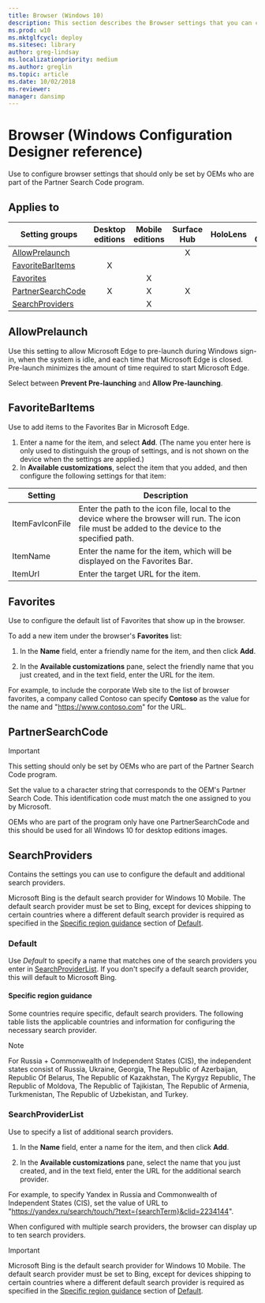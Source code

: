 ```yaml
---
title: Browser (Windows 10)
description: This section describes the Browser settings that you can configure in provisioning packages for Windows 10 using Windows Configuration Designer.
ms.prod: w10
ms.mktglfcycl: deploy
ms.sitesec: library
author: greg-lindsay
ms.localizationpriority: medium
ms.author: greglin
ms.topic: article
ms.date: 10/02/2018
ms.reviewer: 
manager: dansimp
---
```


# Browser (Windows Configuration Designer reference)

Use to configure browser settings that should only be set by OEMs who are part of the Partner Search Code program.

## Applies to

| Setting groups | Desktop editions | Mobile editions | Surface Hub | HoloLens | IoT Core |
| --- | :---: | :---: | :---: | :---: | :---: |
| [AllowPrelaunch](#allowprelaunch) |  |    | X |  |  |
| [FavoriteBarItems](#favoritebaritems) | X |    |  |  |  |
| [Favorites](#favorites) |  |  X  |  |  |  |
| [PartnerSearchCode](#partnersearchcode)  | X | X | X |  |  |
| [SearchProviders](#searchproviders) |   |  X  |  |  |  |


## AllowPrelaunch

Use this setting to allow Microsoft Edge to pre-launch during Windows sign-in, when the system is idle, and each time that Microsoft Edge is closed. Pre-launch minimizes the amount of time required to start Microsoft Edge.

Select between **Prevent Pre-launching** and **Allow Pre-launching**.

## FavoriteBarItems

Use to add items to the Favorites Bar in Microsoft Edge.

1. Enter a name for the item, and select **Add**. (The name you enter here is only used to distinguish the group of settings, and is not shown on the device when the settings are applied.)
2. In **Available customizations**, select the item that you added, and then configure the following settings for that item:

Setting | Description
--- | ---
ItemFavIconFile | Enter the path to the icon file, local to the device where the browser will run. The icon file must be added to the device to the specified path.
ItemName | Enter the name for the item, which will be displayed on the Favorites Bar.
ItemUrl | Enter the target URL for the item.

## Favorites

Use to configure the default list of Favorites that show up in the browser.

To add a new item under the browser's **Favorites** list:

1. In the **Name** field, enter a friendly name for the item, and then click **Add**.

2. In the **Available customizations** pane, select the friendly name that you just created, and in the text field, enter the URL for the item.

For example, to include the corporate Web site to the list of browser favorites, a company called Contoso can specify **Contoso** as the value for the name and "<https://www.contoso.com>" for the URL. 


## PartnerSearchCode

>[!IMPORTANT]
>This setting should only be set by OEMs who are part of the Partner Search Code program.

Set the value to a character string that corresponds to the OEM's Partner Search Code. This identification code must match the one assigned to you by Microsoft.

OEMs who are part of the program only have one PartnerSearchCode and this should be used for all Windows 10 for desktop editions images.

 


## SearchProviders

Contains the settings you can use to configure the default and additional search providers.

Microsoft Bing is the default search provider for Windows 10 Mobile. The default search provider must be set to Bing, except for devices shipping to certain countries where a different default search provider is required as specified in the [Specific region guidance](#specific-region-guidance) section of [Default](#default).


### Default

Use *Default* to specify a name that matches one of the search providers you enter in [SearchProviderList](#searchproviderlist). If you don't specify a default search provider, this will default to Microsoft Bing. 

#### Specific region guidance

Some countries require specific, default search providers. The following table lists the applicable countries and information for configuring the necessary search provider.

>[!NOTE]
>For Russia + Commonwealth of Independent States (CIS), the independent states consist of Russia, Ukraine, Georgia, The Republic of Azerbaijan, Republic Of Belarus, The Republic of Kazakhstan, The Kyrgyz Republic, The Republic of Moldova, The Republic of Tajikistan, The Republic of Armenia, Turkmenistan, The Republic of Uzbekistan, and Turkey.



### SearchProviderList

Use to specify a list of additional search providers.

1. In the **Name** field, enter a name for the item, and then click **Add**.

2. In the **Available customizations** pane, select the name that you just created, and in the text field, enter the URL for the additional search provider.

For example, to specify Yandex in Russia and Commonwealth of Independent States (CIS), set the value of URL to "https://yandex.ru/search/touch/?text={searchTerm}&clid=2234144".

When configured with multiple search providers, the browser can display up to ten search providers.

>[!IMPORTANT]
>Microsoft Bing is the default search provider for Windows 10 Mobile. The default search provider must be set to Bing, except for devices shipping to certain countries where a different default search provider is required as specified in the [Specific region guidance](#specific-region-guidance) section of [Default](#default).



